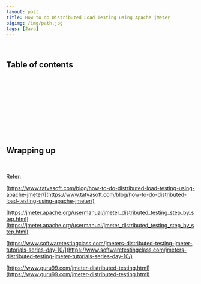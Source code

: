 ```yaml
---
layout: post
title: How to do Distributed Load Testing using Apache jMeter
bigimg: /img/path.jpg
tags: [Java]
---
```




<br>

## Table of contents





<br>

## 






<br>

## 






<br>

## 





<br>

## Wrapping up




<br>

Refer:

[https://www.tatvasoft.com/blog/how-to-do-distributed-load-testing-using-apache-jmeter/](https://www.tatvasoft.com/blog/how-to-do-distributed-load-testing-using-apache-jmeter/)

[https://jmeter.apache.org/usermanual/jmeter_distributed_testing_step_by_step.html](https://jmeter.apache.org/usermanual/jmeter_distributed_testing_step_by_step.html)

[https://www.softwaretestingclass.com/jmeters-distributed-testing-jmeter-tutorials-series-day-10/](https://www.softwaretestingclass.com/jmeters-distributed-testing-jmeter-tutorials-series-day-10/)

[https://www.guru99.com/jmeter-distributed-testing.html](https://www.guru99.com/jmeter-distributed-testing.html)